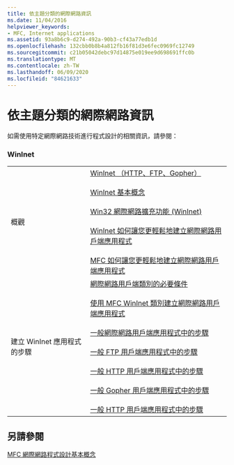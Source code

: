 ```yaml
---
title: 依主題分類的網際網路資訊
ms.date: 11/04/2016
helpviewer_keywords:
- MFC, Internet applications
ms.assetid: 93a8b6c9-d274-492a-90b3-cf43a77edb1d
ms.openlocfilehash: 132cbb0b8b4a812fb16f81d3e6fec0969fc12749
ms.sourcegitcommit: c21b05042debc97d14875e019ee9d698691ffc0b
ms.translationtype: MT
ms.contentlocale: zh-TW
ms.lasthandoff: 06/09/2020
ms.locfileid: "84621633"
---
```

# <a name="internet-information-by-topic"></a>依主題分類的網際網路資訊

如需使用特定網際網路技術進行程式設計的相關資訊，請參閱：

### <a name="wininet"></a>WinInet

|||
|-|-|
|概觀|[WinInet （HTTP、FTP、Gopher）](win32-internet-extensions-wininet.md)<br /><br /> [WinInet 基本概念](wininet-basics.md)<br /><br /> [Win32 網際網路擴充功能 (WinInet)](win32-internet-extensions-wininet.md)<br /><br /> [WinInet 如何讓您更輕鬆地建立網際網路用戶端應用程式](how-wininet-makes-it-easier-to-create-internet-client-applications.md)<br /><br /> [MFC 如何讓您更輕鬆地建立網際網路用戶端應用程式](how-mfc-makes-it-easier-to-create-internet-client-applications.md)|
|建立 WinInet 應用程式的步驟|[網際網路用戶端類別的必要條件](prerequisites-for-internet-client-classes.md)<br /><br /> [使用 MFC WinInet 類別建立網際網路用戶端應用程式](writing-an-internet-client-application-using-mfc-wininet-classes.md)<br /><br /> [一般網際網路用戶端應用程式中的步驟](steps-in-a-typical-internet-client-application.md)<br /><br /> [一般 FTP 用戶端應用程式中的步驟](steps-in-a-typical-ftp-client-application.md)<br /><br /> [一般 HTTP 用戶端應用程式中的步驟](steps-in-a-typical-http-client-application.md)<br /><br /> [一般 Gopher 用戶端應用程式中的步驟](steps-in-a-typical-gopher-client-application.md)<br /><br /> [一般 HTTP 用戶端應用程式中的步驟](steps-in-a-typical-http-client-application.md)|

## <a name="see-also"></a>另請參閱

[MFC 網際網路程式設計基本概念](mfc-internet-programming-basics.md)
